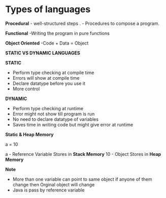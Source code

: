 # Types of languages

**Procedural**
	- well-structured steps .
	- Procedures to compose a program.
	 
**Functional**
	-Writing the program in pure functions

**Object Oriented**
	-Code + Data = Object



**STATIC VS DYNAMIC LANGUAGES**

**STATIC**  
- Perform type checking at compile time                         
- Errors will show at compile time
- Declare datatype before you use it
- More control

**DYNAMIC**
- Perform type checking at runtime
- Error might not show till program is run
- No need to declare datatype of variables
- Saves time in writing code but might give error at runtime


**Static & Heap Memory**

a = 10

a - Reference Variable Stores in **Stack Memory**
10 - Object Stores in **Heap Memory**

**Note**
- More than one variable can point to same object if anyone of them change then Orginal object will change
- Java is pass by reference variable
